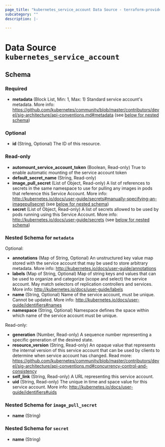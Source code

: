 ```yaml
---
page_title: "kubernetes_service_account Data Source - terraform-provider-kubernetes"
subcategory: ""
description: |-
  
---
```


# Data Source `kubernetes_service_account`





## Schema

### Required

- **metadata** (Block List, Min: 1, Max: 1) Standard service account's metadata. More info: https://github.com/kubernetes/community/blob/master/contributors/devel/sig-architecture/api-conventions.md#metadata (see [below for nested schema](#nestedblock--metadata))

### Optional

- **id** (String, Optional) The ID of this resource.

### Read-only

- **automount_service_account_token** (Boolean, Read-only) True to enable automatic mounting of the service account token
- **default_secret_name** (String, Read-only)
- **image_pull_secret** (List of Object, Read-only) A list of references to secrets in the same namespace to use for pulling any images in pods that reference this Service Account. More info: http://kubernetes.io/docs/user-guide/secrets#manually-specifying-an-imagepullsecret (see [below for nested schema](#nestedatt--image_pull_secret))
- **secret** (List of Object, Read-only) A list of secrets allowed to be used by pods running using this Service Account. More info: http://kubernetes.io/docs/user-guide/secrets (see [below for nested schema](#nestedatt--secret))

<a id="nestedblock--metadata"></a>
### Nested Schema for `metadata`

Optional:

- **annotations** (Map of String, Optional) An unstructured key value map stored with the service account that may be used to store arbitrary metadata. More info: http://kubernetes.io/docs/user-guide/annotations
- **labels** (Map of String, Optional) Map of string keys and values that can be used to organize and categorize (scope and select) the service account. May match selectors of replication controllers and services. More info: http://kubernetes.io/docs/user-guide/labels
- **name** (String, Optional) Name of the service account, must be unique. Cannot be updated. More info: http://kubernetes.io/docs/user-guide/identifiers#names
- **namespace** (String, Optional) Namespace defines the space within which name of the service account must be unique.

Read-only:

- **generation** (Number, Read-only) A sequence number representing a specific generation of the desired state.
- **resource_version** (String, Read-only) An opaque value that represents the internal version of this service account that can be used by clients to determine when service account has changed. Read more: https://github.com/kubernetes/community/blob/master/contributors/devel/sig-architecture/api-conventions.md#concurrency-control-and-consistency
- **self_link** (String, Read-only) A URL representing this service account.
- **uid** (String, Read-only) The unique in time and space value for this service account. More info: http://kubernetes.io/docs/user-guide/identifiers#uids


<a id="nestedatt--image_pull_secret"></a>
### Nested Schema for `image_pull_secret`

- **name** (String)


<a id="nestedatt--secret"></a>
### Nested Schema for `secret`

- **name** (String)


